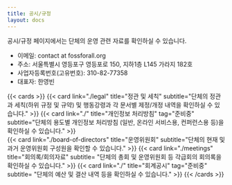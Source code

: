 ```yaml
---
title: 공시/규정
layout: docs
---
```


공시/규정 페이지에서는 단체의 운영 관련 자료를 확인하실 수 있습니다.


- 이메일: contact at fossforall.org
- 주소: 서울특별시 영등포구 영등포로 150, 지하1층 L145 가라지 182호
- 사업자등록번호(고유번호): 310-82-77358
- 대표자: 한영빈

{{< cards >}}
  {{< card link="./legal" title="정관 및 세칙" subtitle="단체의 정관과 세칙(하위 규정 및 규약) 및 행동강령과 각 문서별 제정/개정 내역을 확인하실 수 있습니다." >}}
  {{< card link="./" title="개인정보 처리방침" tag="준비중" subtitle="단체의 용도별 개인정보 처리방침 (일반, 온라인 서비스용, 컨퍼런스용 등)을 확인하실 수 있습니다." >}}  
  {{< card link="./board-of-directors" title="운영위원회" subtitle="단체의 현재 및 과거 운영위원회 구성원을 확인할 수 있습니다." >}}
  {{< card link="./meetings" title="회의록/회의자료" subtitle= "단체의 총회 및 운영위원회 등 각급회의 회의록을 확인하실 수 있습니다." >}}
  {{< card link="./" title="회계공시" tag="준비중"  subtitle= "단체의 예산 및 결산 내역 등을 확인하실 수 있습니다." >}}
{{< /cards >}}
